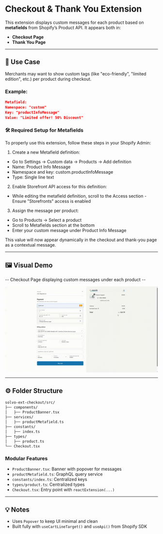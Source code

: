 # Checkout & Thank You Extension

This extension displays custom messages for each product based on **metafields** from Shopify’s Product API. It appears both in:

- **Checkout Page**
- **Thank You Page**

---

## 🎯 Use Case

Merchants may want to show custom tags (like "eco-friendly", "limited edition", etc.) per product during checkout.

### Example:

```json
Metafield:
Namespace: "custom"
Key: "productInfoMessage"
Value: "Limited offer! 50% Discount"
```

### 🛠️ Required Setup for Metafields

To properly use this extension, follow these steps in your Shopify Admin:

1. Create a new Metafield definition:

- Go to Settings → Custom data → Products → Add definition
- Name: Product Info Message
- Namespace and key: custom.productInfoMessage
- Type: Single line text

2. Enable Storefront API access for this definition:

- While editing the metafield definition, scroll to the Access section
  -Ensure "Storefronts" access is enabled

3. Assign the message per product:

- Go to Products → Select a product
- Scroll to Metafields section at the bottom
- Enter your custom message under Product Info Message

This value will now appear dynamically in the checkout and thank-you page as a contextual message.

---

## 🖼️ Visual Demo

-- Checkout Page displaying custom messages under each product --

![Checkout Page Video](../../docs/assets/checkout.gif)

---

## ⚙️ Folder Structure

```
solvo-ext-checkout/src/
├── components/
│   ├── ProductBanner.tsx
├── services/
│   ├── productMetafield.ts
├── constants/
│   ├── index.ts
├── types/
│   ├── product.ts
└── Checkout.tsx
```

### Modular Features

- `ProductBanner.tsx`: Banner with popover for messages
- `productMetafield.ts`: GraphQL query service
- `constants/index.ts`: Centralized keys
- `types/product.ts`: Centralized types
- `Checkout.tsx`: Entry point with `reactExtension(...)`

---

## 💡 Notes

- Uses `Popover` to keep UI minimal and clean
- Built fully with `useCartLineTarget()` and `useApi()` from Shopify SDK
